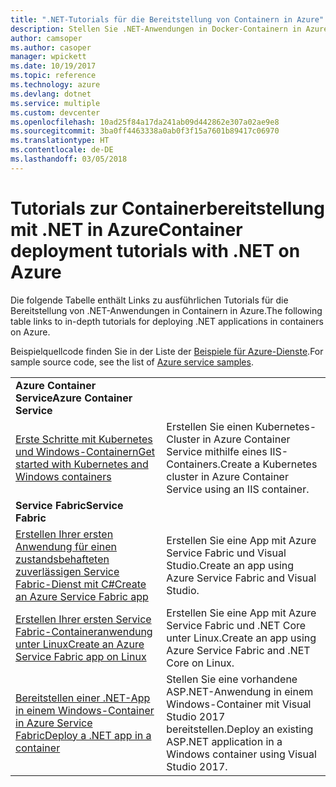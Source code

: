 ```yaml
---
title: ".NET-Tutorials für die Bereitstellung von Containern in Azure"
description: Stellen Sie .NET-Anwendungen in Docker-Containern in Azure bereit, und skalieren Sie sie mit DC/OS, Mesos oder Kubernetes.
author: camsoper
ms.author: casoper
manager: wpickett
ms.date: 10/19/2017
ms.topic: reference
ms.technology: azure
ms.devlang: dotnet
ms.service: multiple
ms.custom: devcenter
ms.openlocfilehash: 10ad25f84a17da241ab09d442862e307a02ae9e8
ms.sourcegitcommit: 3ba0ff4463338a0ab0f3f15a7601b89417c06970
ms.translationtype: HT
ms.contentlocale: de-DE
ms.lasthandoff: 03/05/2018
---
```

# <a name="container-deployment-tutorials-with-net-on-azure"></a><span data-ttu-id="4297f-103">Tutorials zur Containerbereitstellung mit .NET in Azure</span><span class="sxs-lookup"><span data-stu-id="4297f-103">Container deployment tutorials with .NET on Azure</span></span>

<span data-ttu-id="4297f-104">Die folgende Tabelle enthält Links zu ausführlichen Tutorials für die Bereitstellung von .NET-Anwendungen in Containern in Azure.</span><span class="sxs-lookup"><span data-stu-id="4297f-104">The following table links to in-depth tutorials for deploying .NET applications in containers on Azure.</span></span>

<span data-ttu-id="4297f-105">Beispielquellcode finden Sie in der Liste der [Beispiele für Azure-Dienste](https://azure.microsoft.com/resources/samples/?platform=dotnet).</span><span class="sxs-lookup"><span data-stu-id="4297f-105">For sample source code, see the list of [Azure service samples](https://azure.microsoft.com/resources/samples/?platform=dotnet).</span></span>

| | |
|---|---|
| <span data-ttu-id="4297f-106">**Azure Container Service**</span><span class="sxs-lookup"><span data-stu-id="4297f-106">**Azure Container Service**</span></span> ||
| <span data-ttu-id="4297f-107">[Erste Schritte mit Kubernetes und Windows-Containern][1]</span><span class="sxs-lookup"><span data-stu-id="4297f-107">[Get started with Kubernetes and Windows containers][1]</span></span> | <span data-ttu-id="4297f-108">Erstellen Sie einen Kubernetes-Cluster in Azure Container Service mithilfe eines IIS-Containers.</span><span class="sxs-lookup"><span data-stu-id="4297f-108">Create a Kubernetes cluster in Azure Container Service using an IIS container.</span></span>
|<span data-ttu-id="4297f-109">**Service Fabric**</span><span class="sxs-lookup"><span data-stu-id="4297f-109">**Service Fabric**</span></span>| |
| <span data-ttu-id="4297f-110">[Erstellen Ihrer ersten Anwendung für einen zustandsbehafteten zuverlässigen Service Fabric-Dienst mit C#][2]</span><span class="sxs-lookup"><span data-stu-id="4297f-110">[Create an Azure Service Fabric app][2]</span></span> | <span data-ttu-id="4297f-111">Erstellen Sie eine App mit Azure Service Fabric und Visual Studio.</span><span class="sxs-lookup"><span data-stu-id="4297f-111">Create an app using Azure Service Fabric and Visual Studio.</span></span> | 
| <span data-ttu-id="4297f-112">[Erstellen Ihrer ersten Service Fabric-Containeranwendung unter Linux][3]</span><span class="sxs-lookup"><span data-stu-id="4297f-112">[Create an Azure Service Fabric app on Linux][3]</span></span> | <span data-ttu-id="4297f-113">Erstellen Sie eine App mit Azure Service Fabric und .NET Core unter Linux.</span><span class="sxs-lookup"><span data-stu-id="4297f-113">Create an  app using Azure Service Fabric and .NET Core on Linux.</span></span> | 
| <span data-ttu-id="4297f-114">[Bereitstellen einer .NET-App in einem Windows-Container in Azure Service Fabric][4]</span><span class="sxs-lookup"><span data-stu-id="4297f-114">[Deploy a .NET app in a container][4]</span></span> | <span data-ttu-id="4297f-115">Stellen Sie eine vorhandene ASP.NET-Anwendung in einem Windows-Container mit Visual Studio 2017 bereitstellen.</span><span class="sxs-lookup"><span data-stu-id="4297f-115">Deploy an existing ASP.NET application in a Windows container using Visual Studio 2017.</span></span>  |

[1]: /azure/container-service/container-service-kubernetes-windows-walkthrough
[2]: /azure/service-fabric/service-fabric-create-your-first-application-in-visual-studio
[3]: /azure/service-fabric/service-fabric-get-started-containers
[4]: /azure/service-fabric/service-fabric-host-app-in-a-container
